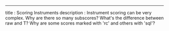 ---
title       : Scoring Instruments
description : Instrument scoring can be very complex.  Why are there so many subscores?  What's the difference between raw and T?  Why are some scores marked with 'rc' and others with 'sql'?